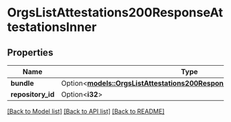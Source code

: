 # OrgsListAttestations200ResponseAttestationsInner

## Properties

Name | Type | Description | Notes
------------ | ------------- | ------------- | -------------
**bundle** | Option<[**models::OrgsListAttestations200ResponseAttestationsInnerBundle**](orgs_list_attestations_200_response_attestations_inner_bundle.md)> |  | [optional]
**repository_id** | Option<**i32**> |  | [optional]

[[Back to Model list]](../README.md#documentation-for-models) [[Back to API list]](../README.md#documentation-for-api-endpoints) [[Back to README]](../README.md)


